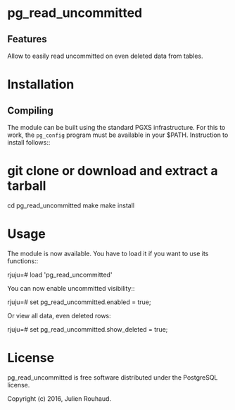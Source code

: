 pg_read_uncommitted
===================

Features
--------

Allow to easily read uncommitted on even deleted data from tables.

Installation
============

Compiling
---------

The module can be built using the standard PGXS infrastructure. For this to
work, the ``pg_config`` program must be available in your $PATH. Instruction to
install follows::

 # git clone or download and extract a tarball
 cd pg_read_uncommitted
 make
 make install

Usage
=====

The module is now available. You have to load it if you want to use its
functions::

 rjuju=# load 'pg_read_uncommitted'

You can now enable uncommitted visibility::

 rjuju=# set pg_read_uncommitted.enabled = true;

Or view all data, even deleted rows:

 rjuju=# set pg_read_uncommitted.show_deleted = true;

License
=======

pg_read_uncommitted is free software distributed under the PostgreSQL license.

Copyright (c) 2016, Julien Rouhaud.

